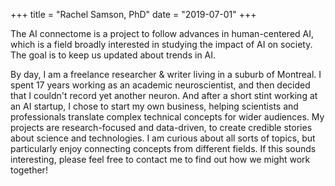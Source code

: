 +++
title = "Rachel Samson, PhD"
date = "2019-07-01"
+++

The AI connectome is a project to follow advances in human-centered AI, which is a field broadly interested in studying the impact of AI on society. The goal is to keep us updated about trends in AI.

By day, I am a freelance researcher & writer living in a suburb of Montreal. I spent 17 years working as an academic neuroscientist, and then decided that I couldn't record yet another neuron. And after a short stint working at an AI startup, I chose to start my own business, helping scientists and professionals translate complex technical concepts for wider audiences. My projects are research-focused and data-driven, to create credible stories about science and technologies. I am curious about all sorts of topics, but particularly enjoy connecting concepts from different fields. If this sounds interesting, please feel free to contact me to find out how we might work together!

